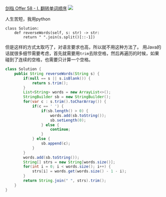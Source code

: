 [剑指 Offer 58 - I. 翻转单词顺序](https://leetcode-cn.com/problems/fan-zhuan-dan-ci-shun-xu-lcof/)
![](https://img2022.cnblogs.com/blog/2272548/202201/2272548-20220129221930989-2120239537.png)

人生苦短，我用python

```python3
class Solution:
    def reverseWords(self, s: str) -> str:
        return " ".join(s.split()[::-1])
```
但是这样的方式太取巧了，对语言要求也高，所以就不用这种方法了。
用Java的话就很多细节需要考虑，首先就需要用`trim`去除空格，然后再遍历的时候，如果碰到了连续的空格，也需要只计算一个空格。

```java
class Solution {
    public String reverseWords(String s) {
        if(null == s || s.isBlank()) {
            return s.trim();
        }
        List<String> words = new ArrayList<>();
        StringBuilder sb = new StringBuilder();
        for(var c : s.trim().toCharArray()) {
            if(c == ' ') {
                if(sb.length() > 0) {
                    words.add(sb.toString());
                    sb.setLength(0);
                } else {
                    continue;
                }
            } else {
                sb.append(c);
            }
        }
        words.add(sb.toString());
        String[] strs = new String[words.size()];
        for(int i = 0; i < words.size(); i++) {
            strs[i] = words.get(words.size() - 1 - i);
        }
        return String.join(" ", strs).trim();
    }
}
```
